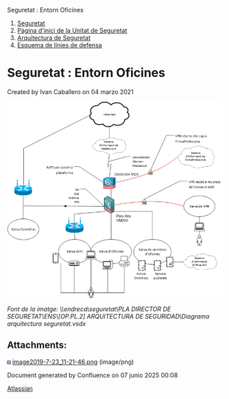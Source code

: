 Seguretat : Entorn Oficines  

1.  [Seguretat](index.md)
2.  [Pàgina d'inici de la Unitat de Seguretat](15368362.md)
3.  [Arquitectura de Seguretat](Arquitectura-de-Seguretat_24216213.md)
4.  [Esquema de línies de defensa](24216216.md)

Seguretat : Entorn Oficines
===========================

Created by Ivan Caballero on 04 marzo 2021

![](attachments/41521844/41521845.png)

_Font de la imatge: \\\\endreca\\seguretat\\PLA DIRECTOR DE SEGURETAT\\ENS\\\[OP.PL.2\] ARQUITECTURA DE SEGURIDAD\\Diagrama arquitectura seguretat.vsdx_

Attachments:
------------

![](images/icons/bullet_blue.gif) [image2019-7-23\_11-21-46.png](attachments/41521844/41521845.png) (image/png)  

Document generated by Confluence on 07 junio 2025 00:08

[Atlassian](http://www.atlassian.com/)